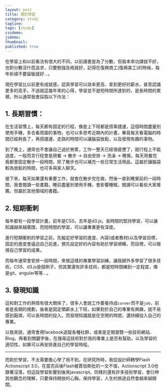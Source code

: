 ```yaml
---
layout: post
title: 關於學習 
category: study
tagline: 
tags: [study]
cssdemo: 
jsdemo: 
thumbnail: 
published: true
---
```


在學習上和以前看法有很大的不同，以前讀書是為了分數，但我本來功課就不好，也對分數沒什麼追求，只要勉強及格就好，記得在復興商工(復興美工)的時候，每年祈禱不要留級就好...。

現在學習比以前更有成就感，認真學習可以效率更高、拿到更好的薪水、甚至認識更多的高手。不過就這幾年來的心得，學習並不是短時間所達到的，是長時間的累積，所以通常我會採取以下作法：

<!-- more -->

## 1. 長期習慣：

在生活習慣上，每天都有固定的行程，像是上下班都是搭乘捷運，這個時間盡量別使用手機，多去看周圍的事物，也可以多思考近期內的計畫，畢竟每天看電腦的時間已經夠長了，再搭捷運、走路的時間可以讓腦袋放鬆，以及發現有趣的事物。

到了晚上，通常也不會讓自己過於勞累，工作一整天已經很疲憊了，就行程上不能過度，一般而言行程會是用餐 -> 散步 -> 自由安排 -> 洗澡 -> 睡覺。每天用餐完我都會固定散步一段時間，除了散步也可以補充一些日常生活用品，這屬於讓腦袋較為放鬆的時間，也可多與家人聊天。

接下來，每天如果還有重要工作，就會在散步完在做，然後一直到睡覺前的一段時間，我會閱讀一些書籍。睡前盡量別使用手機，會影響睡眠，閱讀可以看些大家推薦，但屬於其他領域的書籍。

## 2. 短期衝刺

每年都有一段學習計畫，前年是CSS，去年是d3.js。長時間的堅持學習，可以讓知識越來越廣闊，而短時間的學習，可以讓專業更有深度。

進行短期衝刺的學習之前，先擬定好學習的進度、內容(或者教材)以及學習目標，固定的進度會逼迫自己前進，預先設定好的內容有助於學習順暢，而目標，可以檢視自己學習的成果。

而每年通常會安排一段時間，來做這樣的專業學習訓練，讓我額外多學習了很多技術。CSS、d3.js是個例子，但其實還有許多技術，都是短時間練到一定程度，像是git、angular等等...。

## 3. 發現知識

這和對工作的熱情有很大關係了，很多人會說工作要看待成`career`而不是`job`，前者是長期的規劃，後者是固定領薪水上下班，如果對於自己的專業有興趣，就不易感到厭煩，可以長時間的投入。而發現知識就是在空閒的時間，還持續投入自己的專業。

以我來說，通常會用facebook追蹤各種社群，或者是定期瀏覽一些技術網站、Blog，再看到關鍵字後，在搜尋這技術對於我的專業上是否有幫助，以及學習的適切性，如果可以再安排進自己的學習時程。

<!-- more -->
----

而對於學習，不太需要擔心學了用不到，在研究所時，我從設計師轉學Flash Actionscript 3.0，在當完兵後Flash被賈伯斯批的一文不值，Actionscript 3.0也跟著沒落，但這段學習影響到後來javascript。同樣的還有許多技術學習，會衍伸其他觀念的理解，只要保持開放的心胸，保持學習，人生的旅途自然會越來越開闊。


